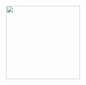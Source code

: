 <p align="center"><img src="https://user-images.githubusercontent.com/63590121/216753287-dd0008bc-4657-47ae-8e7e-8ee652b9f2ab.png" width=200 height=200 align=center/>
